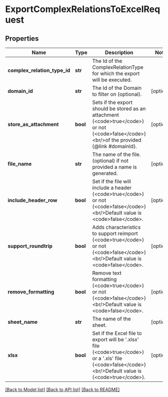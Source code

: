 # ExportComplexRelationsToExcelRequest

## Properties
Name | Type | Description | Notes
------------ | ------------- | ------------- | -------------
**complex_relation_type_id** | **str** | The Id of the ComplexRelationType for which the export will be executed. | 
**domain_id** | **str** | The Id of the Domain to filter on (optional). | [optional] 
**store_as_attachment** | **bool** | Sets if the export should be stored as an attachment (&lt;code&gt;true&lt;/code&gt;) or not (&lt;code&gt;false&lt;/code&gt;)&lt;br/&gt;of the provided {@link #domainId}. | [optional] 
**file_name** | **str** | The name of the file. (optional) if not provided a name is generated. | [optional] 
**include_header_row** | **bool** | Set if the file will include a header (&lt;code&gt;true&lt;/code&gt;) or not (&lt;code&gt;false&lt;/code&gt;)&lt;br/&gt;Default value is &lt;code&gt;false&lt;/code&gt;. | [optional] 
**support_roundtrip** | **bool** | Adds characteristics to support reimport (&lt;code&gt;true&lt;/code&gt;) or not (&lt;code&gt;false&lt;/code&gt;)&lt;br/&gt;Default value is &lt;code&gt;false&lt;/code&gt;. | [optional] 
**remove_formatting** | **bool** | Remove text formatting (&lt;code&gt;true&lt;/code&gt;) or not (&lt;code&gt;false&lt;/code&gt;)&lt;br/&gt;Default value is &lt;code&gt;false&lt;/code&gt;. | [optional] 
**sheet_name** | **str** | The name of the sheet. | [optional] 
**xlsx** | **bool** | Set if the Excel file to export will be &#39;.xlsx&#39; file (&lt;code&gt;true&lt;/code&gt;) or a &#39;.xls&#39; file (&lt;code&gt;false&lt;/code&gt;)&lt;br/&gt;Default value is (&lt;code&gt;true&lt;/code&gt;). | [optional] 

[[Back to Model list]](../README.md#documentation-for-models) [[Back to API list]](../README.md#documentation-for-api-endpoints) [[Back to README]](../README.md)


